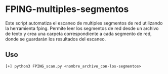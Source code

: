 # FPING-multiples-segmentos
Este script automatiza el escaneo de multiples segmentos de red utilizando la herramienta fping. Permite leer los segmentos de red desde un archivo de texto y crea una carpeta correspondiente a cada segmento de red, donde se guardarán los resultados del escaneo.

## **Uso**
```
[+] python3 FPING_scan.py <nombre_archivo_con-los-segmentos>
```
